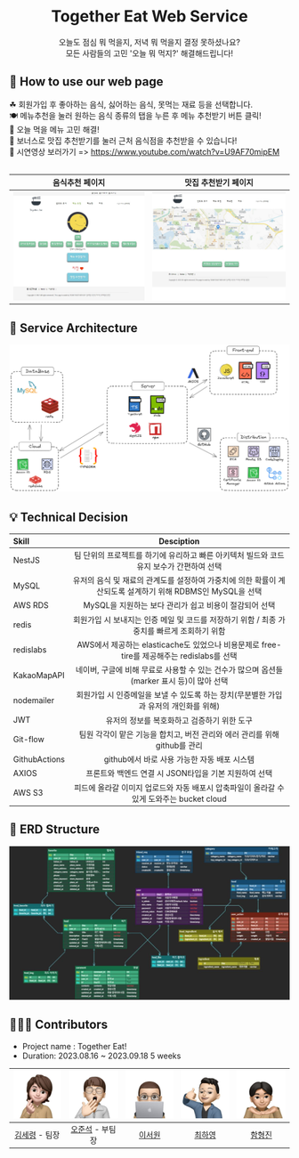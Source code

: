 <div align=center>
  <h1>Together Eat Web Service</h1>
  오늘도 점심 뭐 먹을지, 저녁 뭐 먹을지 결정 못하셨나요? <br>
  모든 사람들의 고민 '오늘 뭐 먹지?' 해결해드립니다!
</div>


## 🍜 How to use our web page

☘ 회원가입 후 좋아하는 음식, 싫어하는 음식, 못먹는 재료 등을 선택합니다.<br>
🍽 메뉴추천을 눌러 원하는 음식 종류의 탭을 누른 후 메뉴 추천받기 버튼 클릭!<br>
🍚 오늘 먹을 메뉴 고민 해결!<br>
🍔 보너스로 맛집 추천받기를 눌러 근처 음식점을 추천받을 수 있습니다!<br>
📲 시연영상 보러가기 => https://www.youtube.com/watch?v=U9AF70mipEM <br><br>

| 음식추천 페이지 | 맛집 추천받기 페이지 |
| -------- | -------- |
| ![main_page](./img/togetherEatMain.JPG)  | ![map_page](./img/togetherEatmap.JPG)  |

## 🎫 Service Architecture

![service_architecture](./img/togetherEat_service_architecture_rv1.png)

## 💡 Technical Decision
|Skill|Desciption|
|:---|:---:|
|NestJS|팀 단위의 프로젝트를 하기에 유리하고 빠른 아키텍처 빌드와 코드 유지 보수가 간편하여 선택|
|MySQL|유저의 음식 및 재료의 관계도를 설정하여 가중치에 의한 확률이 계산되도록 설계하기 위해 RDBMS인 MySQL을 선택|
|AWS RDS|MySQL을 지원하는 보다 관리가 쉽고 비용이 절감되어 선택|
|redis|회원가입 시 보내지는 인증 메일 및 코드를 저장하기 위함 / 최종 가중치를 빠르게 조회하기 위함 |
|redislabs|AWS에서 제공하는 elasticache도 있었으나 비용문제로 free-tire를 제공해주는 redislabs를 선택|
|KakaoMapAPI|네이버, 구글에 비해 무료로 사용할 수 있는 건수가 많으며 옵션들(marker 표시 등)이 많아 선택|
|nodemailer|회원가입 시 인증메일을 보낼 수 있도록 하는 장치(무분별한 가입과 유저의 개인화를 위해)|
|JWT|유저의 정보를 복호화하고 검증하기 위한 도구|
|Git-flow|팀원 각각이 맡은 기능을 합치고, 버전 관리와 에러 관리를 위해 github를 관리 |
|GithubActions|github에서 바로 사용 가능한 자동 배포 시스템|
|AXIOS|프론트와 백엔드 연결 시 JSON타입을 기본 지원하여 선택|
|AWS S3|피드에 올라갈 이미지 업로드와 자동 배포시 압축파일이 올라갈 수 있게 도와주는 bucket cloud|



## 💾 ERD Structure
![ERD_structure](./img/erdstructure.JPG)

## 👨‍👨‍👦 Contributors
- Project name : Together Eat!
- Duration: 2023.08.16 ~ 2023.09.18 5 weeks

| ![ksr](./img/ksr.jpg) | ![ojs](./img/ojs.jpg) | ![page1](./img/lsw.jpg) | ![chy](./img/chy.jpg) | ![hhj](./img/hhj.jpg) |
| :---: | :---: | :---: | :---: | :---: |
| [김세령](https://github.com/KORjunseok) - 팀장 | [오준석](https://github.com/KORjunseok) - 부팀장 | [이서원](https://github.com/rymile)  | [최하영](https://github.com/rammakasty)  | [함형진](https://github.com/HyungJin0114)  |


